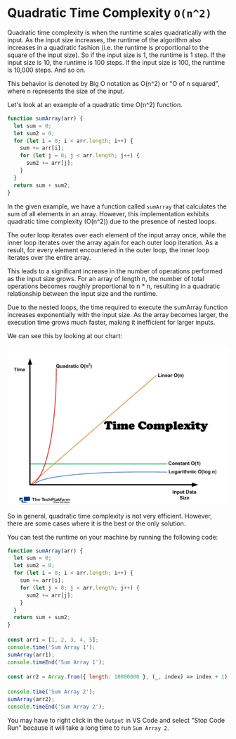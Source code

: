 # Quadratic Time Complexity `O(n^2)`

Quadratic time complexity is when the runtime scales quadratically with the input. As the input size increases, the runtime of the algorithm also increases in a quadratic fashion (i.e. the runtime is proportional to the square of the input size). So if the input size is 1, the runtime is 1 step. If the input size is 10, the runtime is 100 steps. If the input size is 100, the runtime is 10,000 steps. And so on.

This behavior is denoted by Big O notation as O(n^2) or "O of n squared", where n represents the size of the input.

Let's look at an example of a quadratic time O(n^2) function.

```js
function sumArray(arr) {
  let sum = 0;
  let sum2 = 0;
  for (let i = 0; i < arr.length; i++) {
    sum += arr[i];
    for (let j = 0; j < arr.length; j++) {
      sum2 += arr[j];
    }
  }
  return sum + sum2;
}
```

In the given example, we have a function called `sumArray` that calculates the sum of all elements in an array. However, this implementation exhibits quadratic time complexity (O(n^2)) due to the presence of nested loops.

The outer loop iterates over each element of the input array once, while the inner loop iterates over the array again for each outer loop iteration. As a result, for every element encountered in the outer loop, the inner loop iterates over the entire array.

This leads to a significant increase in the number of operations performed as the input size grows. For an array of length n, the number of total operations becomes roughly proportional to n \* n, resulting in a quadratic relationship between the input size and the runtime.

Due to the nested loops, the time required to execute the sumArray function increases exponentially with the input size. As the array becomes larger, the execution time grows much faster, making it inefficient for larger inputs.

We can see this by looking at our chart:

![Quadratic Time Complexity](../../assets/images/time-complexity.webp)

So in general, quadratic time complexity is not very efficient. However, there are some cases where it is the best or the only solution.

You can test the runtime on your machine by running the following code:

```js
function sumArray(arr) {
  let sum = 0;
  let sum2 = 0;
  for (let i = 0; i < arr.length; i++) {
    sum += arr[i];
    for (let j = 0; j < arr.length; j++) {
      sum2 += arr[j];
    }
  }
  return sum + sum2;
}

const arr1 = [1, 2, 3, 4, 5];
console.time('Sum Array 1');
sumArray(arr1);
console.timeEnd('Sum Array 1');

const arr2 = Array.from({ length: 10000000 }, (_, index) => index + 1);

console.time('Sum Array 2');
sumArray(arr2);
console.timeEnd('Sum Array 2');
```

You may have to right click in the `Output` in VS Code and select "Stop Code Run" because it will take a long time to run `Sum Array 2`.
